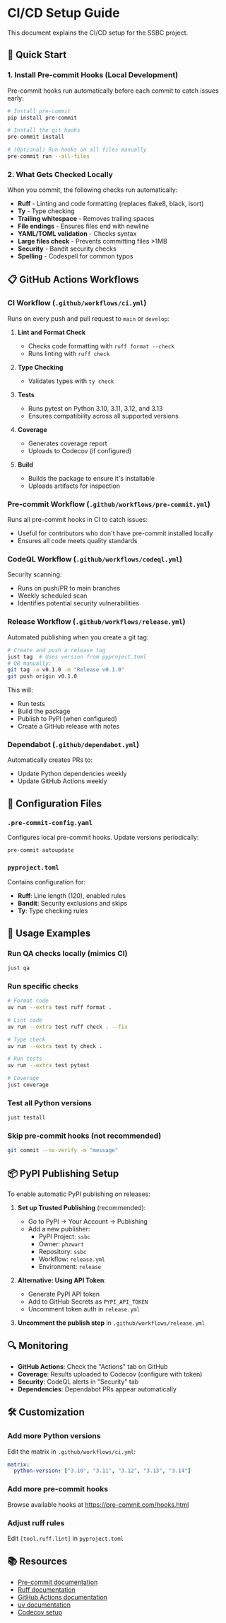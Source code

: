 # CI/CD Setup Guide

This document explains the CI/CD setup for the SSBC project.

## 🚀 Quick Start

### 1. Install Pre-commit Hooks (Local Development)

Pre-commit hooks run automatically before each commit to catch issues early:

```bash
# Install pre-commit
pip install pre-commit

# Install the git hooks
pre-commit install

# (Optional) Run hooks on all files manually
pre-commit run --all-files
```

### 2. What Gets Checked Locally

When you commit, the following checks run automatically:
- **Ruff** - Linting and code formatting (replaces flake8, black, isort)
- **Ty** - Type checking
- **Trailing whitespace** - Removes trailing spaces
- **File endings** - Ensures files end with newline
- **YAML/TOML validation** - Checks syntax
- **Large files check** - Prevents committing files >1MB
- **Security** - Bandit security checks
- **Spelling** - Codespell for common typos

## 📋 GitHub Actions Workflows

### CI Workflow (`.github/workflows/ci.yml`)
Runs on every push and pull request to `main` or `develop`:

1. **Lint and Format Check**
   - Checks code formatting with `ruff format --check`
   - Runs linting with `ruff check`

2. **Type Checking**
   - Validates types with `ty check`

3. **Tests**
   - Runs pytest on Python 3.10, 3.11, 3.12, and 3.13
   - Ensures compatibility across all supported versions

4. **Coverage**
   - Generates coverage report
   - Uploads to Codecov (if configured)

5. **Build**
   - Builds the package to ensure it's installable
   - Uploads artifacts for inspection

### Pre-commit Workflow (`.github/workflows/pre-commit.yml`)
Runs all pre-commit hooks in CI to catch issues:
- Useful for contributors who don't have pre-commit installed locally
- Ensures all code meets quality standards

### CodeQL Workflow (`.github/workflows/codeql.yml`)
Security scanning:
- Runs on push/PR to main branches
- Weekly scheduled scan
- Identifies potential security vulnerabilities

### Release Workflow (`.github/workflows/release.yml`)
Automated publishing when you create a git tag:

```bash
# Create and push a release tag
just tag  # Uses version from pyproject.toml
# OR manually:
git tag -a v0.1.0 -m "Release v0.1.0"
git push origin v0.1.0
```

This will:
- Run tests
- Build the package
- Publish to PyPI (when configured)
- Create a GitHub release with notes

### Dependabot (`.github/dependabot.yml`)
Automatically creates PRs to:
- Update Python dependencies weekly
- Update GitHub Actions weekly

## 🔧 Configuration Files

### `.pre-commit-config.yaml`
Configures local pre-commit hooks. Update versions periodically:
```bash
pre-commit autoupdate
```

### `pyproject.toml`
Contains configuration for:
- **Ruff**: Line length (120), enabled rules
- **Bandit**: Security exclusions and skips
- **Ty**: Type checking rules

## 🎯 Usage Examples

### Run QA checks locally (mimics CI)
```bash
just qa
```

### Run specific checks
```bash
# Format code
uv run --extra test ruff format .

# Lint code
uv run --extra test ruff check . --fix

# Type check
uv run --extra test ty check .

# Run tests
uv run --extra test pytest

# Coverage
just coverage
```

### Test all Python versions
```bash
just testall
```

### Skip pre-commit hooks (not recommended)
```bash
git commit --no-verify -m "message"
```

## 📦 PyPI Publishing Setup

To enable automatic PyPI publishing on releases:

1. **Set up Trusted Publishing** (recommended):
   - Go to PyPI → Your Account → Publishing
   - Add a new publisher:
     - PyPI Project: `ssbc`
     - Owner: `phzwart`
     - Repository: `ssbc`
     - Workflow: `release.yml`
     - Environment: `release`

2. **Alternative: Using API Token**:
   - Generate PyPI API token
   - Add to GitHub Secrets as `PYPI_API_TOKEN`
   - Uncomment token auth in `release.yml`

3. **Uncomment the publish step** in `.github/workflows/release.yml`

## 🔍 Monitoring

- **GitHub Actions**: Check the "Actions" tab on GitHub
- **Coverage**: Results uploaded to Codecov (configure with token)
- **Security**: CodeQL alerts in "Security" tab
- **Dependencies**: Dependabot PRs appear automatically

## 🛠️ Customization

### Add more Python versions
Edit the matrix in `.github/workflows/ci.yml`:
```yaml
matrix:
  python-version: ["3.10", "3.11", "3.12", "3.13", "3.14"]
```

### Add more pre-commit hooks
Browse available hooks at https://pre-commit.com/hooks.html

### Adjust ruff rules
Edit `[tool.ruff.lint]` in `pyproject.toml`

## 📚 Resources

- [Pre-commit documentation](https://pre-commit.com/)
- [Ruff documentation](https://docs.astral.sh/ruff/)
- [GitHub Actions documentation](https://docs.github.com/en/actions)
- [uv documentation](https://docs.astral.sh/uv/)
- [Codecov setup](https://docs.codecov.com/docs)

